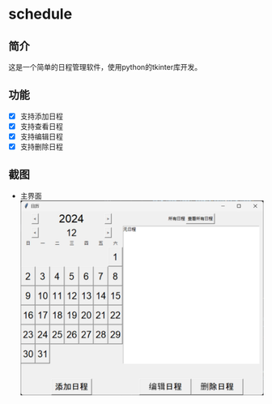 # schedule
## 简介
这是一个简单的日程管理软件，使用python的tkinter库开发。
## 功能
- [x] 支持添加日程
- [x] 支持查看日程
- [x] 支持编辑日程
- [x] 支持删除日程
## 截图
- 主界面
![image](https://github.com/xyxy1029/imghub/blob/main/home.png?raw=true)
